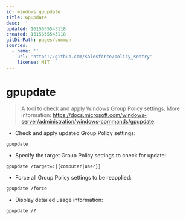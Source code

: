 ```yaml
---
id: windows.gpupdate
title: Gpupdate
desc: ''
updated: 1615655543118
created: 1615655543118
gitDirPath: pages/common
sources:
  - name: ''
    url: 'https://github.com/salesforce/policy_sentry'
    license: MIT
---
```

# gpupdate

> A tool to check and apply Windows Group Policy settings.
> More information: <https://docs.microsoft.com/windows-server/administration/windows-commands/gpupdate>.

- Check and apply updated Group Policy settings:

`gpupdate`

- Specify the target Group Policy settings to check for update:

`gpupdate /target=:{{computer|user}}`

- Force all Group Policy settings to be reapplied:

`gpupdate /force`

- Display detailed usage information:

`gpupdate /?`

